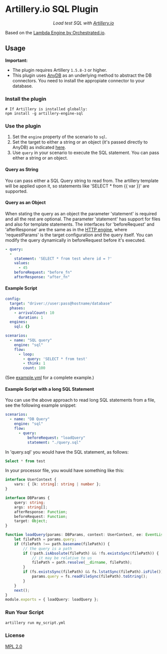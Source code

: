 # Artillery.io SQL Plugin

<p align="center">
    <em>Load test SQL with <a href="https://artillery.io">Artillery.io</a></em>
</p>

Based on the [Lambda Engine by Orchestrated.io](https://github.com/orchestrated-io/artillery-engine-lambda).

## Usage

**Important:**

- The plugin requires Artillery `1.5.8-3` or higher.
- This plugin uses [AnyDB](https://github.com/grncdr/node-any-db) as an underlying method to abstract the DB connectors. You need to install the appropiate connector to your database.

### Install the plugin

```
# If Artillery is installed globally:
npm install -g artillery-engine-sql
```

### Use the plugin

1. Set the `engine` property of the scenario to `sql`.
2. Set the target to either a string or an object (it's passed directly to AnyDB) as indicated [here](https://github.com/grncdr/node-any-db#api).
3. Use `query` in your scenario to execute the SQL statement. You can pass either a string or an object.

#### Query as String

You can pass either a SQL Query string to read from. The artillery template will be applied upon it, so statements like 'SELECT * from {{ var }}' are supported.

#### Query as an Object

When stating the query as an object the parameter 'statement' is required and all the rest are optional. The parameter 'statement' has support for files and also for template statements.
The interfaces for 'beforeRequest' and 'afterResponse' are the same as in the [HTTP engine](https://artillery.io/docs/http-reference/#advanced-writing-custom-logic-in-javascript), where 'requestParams' is the target configuration and the query itself. You can modify the query dynamically in beforeRequest before it's executed.

```yaml
- query:
  -
    statement: 'SELECT * from test where id = ?'
    values:
      - 45
    beforeRequest: "before_fn"
    afterResponse: "after_fn"
```

#### Example Script

```yaml
config:
  target: "driver://user:pass@hostname/database"
  phases:
    - arrivalCount: 10
      duration: 1
  engines:
    sql: {}

scenarios:
  - name: "SQL query"
    engine: "sql"
    flow:
      - loop:
        - query: 'SELECT * from test'
        - think: 1
        count: 100
```

(See [example.yml](example.yml) for a complete example.)

#### Example Script with a long SQL Statement

You can use the above approach to read long SQL statements from a file, see the following example snippet:

```yaml
scenarios:
  - name: "DB Query"
    engine: "sql"
    flow:
      - query:
          beforeRequest: "loadQuery"
          statement: "./query.sql"
```

In 'query.sql' you would have the SQL statement, as follows:

```sql
Select * from test
```

In your processor file, you would have something like this:

```typescript
interface UserContext {
    vars: { [k: string]: string | number };
}

interface DBParams {
    query: string;
    args: string[];
    afterResponse: Function;
    beforeRequest: Function;
    target: Object;
}

function loadQuery(params: DBParams, context: UserContext, ee: EventListener, next: (err?: Error) => void) {
    let filePath = params.query;
    if (filePath !== path.basename(filePath)) {
        // the query is a path
        if (!path.isAbsolute(filePath) && !fs.existsSync(filePath)) {
            // it may be relative to us
            filePath = path.resolve(__dirname, filePath);
        }
        if (fs.existsSync(filePath) && fs.lstatSync(filePath).isFile()) {
            params.query = fs.readFileSync(filePath).toString();
        }
    }
    next();
}
module.exports = { loadQuery: loadQuery };
```

### Run Your Script

```bash
artillery run my_script.yml
```

### License

[MPL 2.0](https://www.mozilla.org/en-US/MPL/2.0/)
